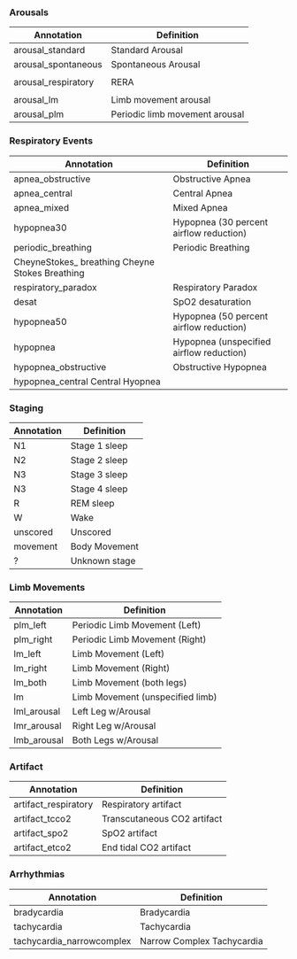 ### Arousals
| Annotation                 | Definition                              |
| -------------------------- | --------------------------------------- |
| arousal\_standard          | Standard Arousal                        |
| arousal\_spontaneous       | Spontaneous Arousal                     |
|                        |
| arousal\_respiratory       | RERA                                    |
|      |
| arousal\_lm                | Limb movement arousal                   |
| arousal\_plm               | Periodic limb movement arousal          |

### Respiratory Events
| Annotation                 | Definition                              |
| -------------------------- | --------------------------------------- |
| apnea\_obstructive         | Obstructive Apnea                       |
| apnea\_central             | Central Apnea                           |
| apnea\_mixed               | Mixed Apnea                             |
| hypopnea30                 | Hypopnea (30 percent airflow reduction) |
| periodic\_breathing        | Periodic Breathing 
   CheyneStokes\_ breathing      Cheyne Stokes Breathing            |
| respiratory\_paradox       | Respiratory Paradox                     |
| desat                      | SpO2 desaturation                       |
| hypopnea50                 | Hypopnea (50 percent airflow reduction) |
| hypopnea                   | Hypopnea (unspecified airflow reduction)                               |
| hypopnea\_obstructive      | Obstructive Hypopnea
hypopnea\_central               Central Hyopnea    |
### Staging
| Annotation                 | Definition                              |
| -------------------------- | --------------------------------------- |
| N1                      | Stage 1 sleep                           |
| N2                      | Stage 2 sleep                           |
| N3                      | Stage 3 sleep                           |
| N3                      | Stage 4 sleep                           |
| R                        | REM sleep                               |
| W                       | Wake                                    |
| unscored                   | Unscored                                |
| movement                   | Body Movement                           |
| ?                          | Unknown stage                           |
### Limb Movements
| Annotation                 | Definition                              |
| -------------------------- | --------------------------------------- |
| plm\_left                  | Periodic Limb Movement (Left)           |
| plm\_right                 | Periodic Limb Movement (Right)          |
| lm\_left                   | Limb Movement (Left)                    |
| lm\_right                  | Limb Movement (Right)                   |
| lm\_both                   | Limb Movement (both legs)               |
| lm                         | Limb Movement (unspecified limb)        |
| lml\_arousal               | Left Leg w/Arousal                      |
| lmr\_arousal               | Right Leg w/Arousal                     |
| lmb\_arousal               | Both Legs w/Arousal                     |
### Artifact
| Annotation                 | Definition                              |
| -------------------------- | --------------------------------------- |
| artifact\_respiratory      | Respiratory artifact                    |
| artifact\_tcco2            | Transcutaneous CO2 artifact             |
| artifact\_spo2             | SpO2 artifact                           |
| artifact\_etco2            | End tidal CO2 artifact                  |
### Arrhythmias
| Annotation                 | Definition                              |
| -------------------------- | --------------------------------------- |
| bradycardia                | Bradycardia                             |
| tachycardia                | Tachycardia                             |
| tachycardia\_narrowcomplex | Narrow Complex Tachycardia              |

